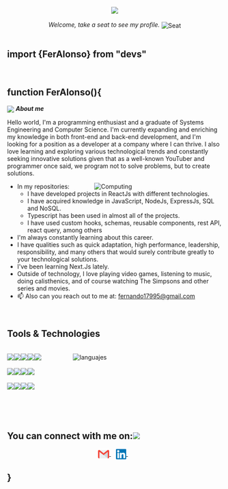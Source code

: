 <p align="center">
  <a href="https://github.com/DenverCoder1/readme-typing-svg"><img src="https://readme-typing-svg.herokuapp.com?font=Time+New+Roman&color=%519bff&size=35&center=true&vCenter=true&width=750&height=100&lines=/**+Hey+there+I'm+Fernando+Alonso+👋+*/"></a>
</p>

<div align="center">
  <i>Welcome, take a seat to see my profile.</i>
  <img align="center" width=250px alt="Seat" src="https://media.giphy.com/media/oWjyixDbWuAk8/giphy.gif?cid=790b7611non01xht41tn9g8pxgwuym9okmo8i09rehf0j8nq&ep=v1_gifs_search&rid=giphy.gif&ct=g" />
</div>
<br>

<h2>import {FerAlonso} from "devs"</h2>
<br>
<h2>function FerAlonso(){</h2>

<img align="center" src="https://media.giphy.com/media/n94wn2zANUnU3Q4di0/giphy.gif?cid=ecf05e47f3jd05nj21t5231e3ybyiqaqypz1m1rdclwsdluk&ep=v1_stickers_search&rid=giphy.gif&ct=s" width="100px">&nbsp;***About me***

Hello world, I'm a programming enthusiast and a graduate of Systems Engineering and Computer Science. I'm currently expanding and enriching my knowledge in both front-end and back-end development, and I'm looking for a position as a developer at a company where I can thrive. I also love learning and exploring various technological trends and constantly seeking innovative solutions given that as a well-known YouTuber and programmer once said, we program not to solve problems, but to create solutions.

<img align="right" width=300px alt="Computing" src="https://media.giphy.com/media/vpURqIvpuDguQ/giphy.gif?cid=ecf05e47p7cc84cl268a05935mrmbm14z3w0h4uc0bre2xpp&ep=v1_gifs_search&rid=giphy.gif&ct=g" />

- In my repositories:
  - I have developed projects in ReactJs with different technologies.
  - I have acquired knowledge in JavaScript, NodeJs, ExpressJs, SQL and NoSQL.
  - Typescript has been used in almost all of the projects.
  - I have used custom hooks, schemas, reusable components, rest API, react query, among others
- I'm always constantly learning about this career.
- I have qualities such as quick adaptation, high performance, leadership, responsibility, and many others that would surely contribute greatly to your technological solutions.<br>
- I've been learning Next.Js lately.
- Outside of technology, I love playing video games, listening to music, doing calisthenics, and of course watching The Simpsons and other series and movies.
- 📫 Also can you reach out to me at: <a href="fernando17995@gmail.com">fernando17995@gmail.com</a>

<div>
<br>
<h2> Tools & Technologies </h4>
<br>
<div>
  <img align="right" width=350px alt="languajes" src="https://github-readme-stats.vercel.app/api/top-langs/?username=FerAlonso17&layout=compact&theme=dark" />
 
  <div>
    <img align="left" src="https://img.shields.io/badge/HTML5-E34F26?style=for-the-badge&logo=html5&logoColor=white">
    <img align="left" src="https://img.shields.io/badge/CSS3-1572B6?style=for-the-badge&logo=css3&logoColor=white">
    <img align="left" src="https://img.shields.io/badge/JavaScript-F7DF1E?style=for-the-badge&logo=javascript&logoColor=black">
    <img align="left" src="https://img.shields.io/badge/react-%2320232a.svg?style=for-the-badge&logo=react&logoColor=%2361DAFB">
    <img align="left" src="https://img.shields.io/badge/node.js-6DA55F?style=for-the-badge&logo=node.js&logoColor=white">
  </div>
</div>
<br><br>
<img align="left" src="https://img.shields.io/badge/express.js-%23404d59.svg?style=for-the-badge&logo=express&logoColor=%2361DAFB">
<img align="left" src= "https://img.shields.io/badge/postgres-%23316192.svg?style=for-the-badge&logo=postgresql&logoColor=white">
<img align="left" src= "https://img.shields.io/badge/MongoDB-%234ea94b.svg?style=for-the-badge&logo=mongodb&logoColor=white">
<img align="left" src="https://img.shields.io/badge/Git-F05032?style=for-the-badge&logo=git&logoColor=white">
<br><br>
<img align="left" src="https://img.shields.io/badge/tailwindcss-%2338B2AC.svg?style=for-the-badge&logo=tailwind-css&logoColor=white">
<img align="left" src="https://img.shields.io/badge/Sequelize-52B0E7?style=for-the-badge&logo=Sequelize&logoColor=white">
<img align="left" src="https://img.shields.io/badge/Postman-FF6C37?style=for-the-badge&logo=postman&logoColor=white">
<img align="left" src="https://img.shields.io/badge/zod-%233068b7.svg?style=for-the-badge&logo=zod&logoColor=white">  

<br><br><br><br>

<h2>You can connect with me on:<img src='https://raw.githubusercontent.com/ShahriarShafin/ShahriarShafin/main/Assets/handshake.gif' width="100px"> </h2>

<p align="center">
  <a href="fernando17995@gmail.com" >
    <img align="center" alt="Shourya742 | Gmail" width="26px" src="https://github.com/SatYu26/SatYu26/blob/master/Assets/Gmail.svg" />
  </a> &nbsp;&nbsp;
  
  <a href="https://www.linkedin.com/in/fernando-alonso-angeles-millones-3a5715170/" target="_blank">
    <img align="center" alt="Shourya742 | Linkedin" width="24px" src="https://github.com/SatYu26/SatYu26/blob/master/Assets/Linkedin.svg" />
  </a> &nbsp;&nbsp;
<p>

<h2>}</h2>

<!--
<div align="left">
  <i align="center"><b>//OPEN THE FUNCTION FOR SEE</b></i>
  <img align="center" width=100px alt="Open" src="https://media.giphy.com/media/SEgrWbhtCUSuhlqsSy/giphy.gif?cid=ecf05e47epi8ozciistq0tgss9ig14bx3flsz014mtlj96h5&ep=v1_stickers_search&rid=giphy.gif&ct=ts" />
</div>
<br><br>
<h1 align="center"><b>/** Hey there! I'm Fernando Alonso 👋 */</b></h1>
**FerAlonso17/FerAlonso17** is a ✨ _special_ ✨ repository because its `README.md` (this file) appears on your GitHub profile.
Always+learning+new+things
Here are some ideas to get you started:

- 🔭 I’m currently working on ...
- 🌱 I’m currently learning ...
- 👯 I’m looking to collaborate on ...
- 🤔 I’m looking for help with ...
- 💬 Ask me about ...
- 📫 How to reach me: ...
- 😄 Pronouns: ...
- ⚡ Fun fact: ...
-->
